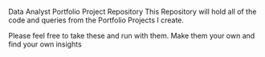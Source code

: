 Data Analyst Portfolio Project Repository
This Repository will hold all of the code and queries from the Portfolio Projects I create.

Please feel free to take these and run with them. Make them your own and find your own insights

